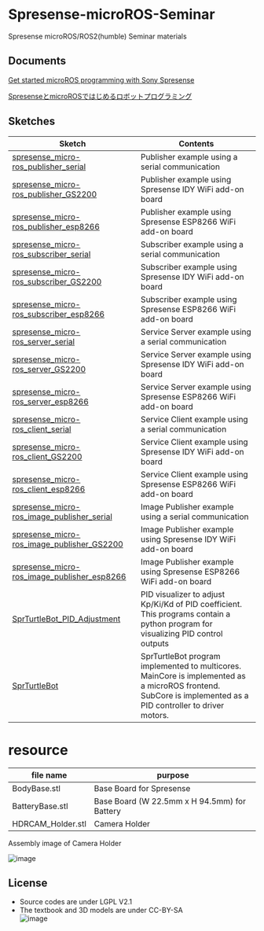 # Spresense-microROS-Seminar
Spresense microROS/ROS2(humble) Seminar materials

## Documents
[Get started microROS programming with Sony Spresense](https://github.com/TE-YoshinoriOota/Spresense-microROS-Seminar/blob/main/Documents/Get%20started%20microROS%20programming%20with%20Sony%20Spresense.pdf)

[SpresenseとmicroROSではじめるロボットプログラミング](https://github.com/TE-YoshinoriOota/Spresense-microROS-Seminar/blob/main/Documents/Spresense%20%E3%81%A8micro-ROS%20%E3%81%A7%E3%81%AF%E3%81%98%E3%82%81%E3%82%8B%E3%83%AD%E3%83%9C%E3%83%83%E3%83%88%E3%83%97%E3%83%AD%E3%82%B0%E3%83%A9%E3%83%9F%E3%83%B3%E3%82%B0.pdf)

## Sketches
|Sketch|Contents
----|----
|[spresense_micro-ros_publisher_serial](https://github.com/TE-YoshinoriOota/Spresense-microROS-Seminar/blob/main/Sketches/spresense_micro-ros_publisher_serial/spresense_micro-ros_publisher_serial.ino)|Publisher example using a serial communication|
|[spresense_micro-ros_publisher_GS2200](https://github.com/TE-YoshinoriOota/Spresense-microROS-Seminar/blob/main/Sketches/spresense_micro-ros_publisher_GS2200/spresense_micro-ros_publisher_GS2200.ino)|Publisher example using Spresense IDY WiFi add-on board|
|[spresense_micro-ros_publisher_esp8266](https://github.com/TE-YoshinoriOota/Spresense-microROS-Seminar/blob/main/Sketches/spresense_micro-ros_publisher_esp8266/spresense_micro-ros_publisher_esp8266.ino)|Publisher example using Spresense ESP8266 WiFi add-on board|
|[spresense_micro-ros_subscriber_serial](https://github.com/TE-YoshinoriOota/Spresense-microROS-Seminar/blob/main/Sketches/spresense_micro-ros_subscriber_serial/spresense_micro-ros_subscriber_serial.ino)|Subscriber example using a serial communication|
|[spresense_micro-ros_subscriber_GS2200](https://github.com/TE-YoshinoriOota/Spresense-microROS-Seminar/blob/main/Sketches/spresense_micro-ros_subscriber_GS2200/spresense_micro-ros_subscriber_GS2200.ino)|Subscriber example using Spresense IDY WiFi add-on board|
|[spresense_micro-ros_subscriber_esp8266](https://github.com/TE-YoshinoriOota/Spresense-microROS-Seminar/blob/main/Sketches/spresense_micro-ros_subscriber_esp8266/spresense_micro-ros_subscriber_esp8266.ino)|Subscriber example using Spresense ESP8266 WiFi add-on board|
|[spresense_micro-ros_server_serial](https://github.com/TE-YoshinoriOota/Spresense-microROS-Seminar/blob/main/Sketches/spresense_micro-ros_server_serial/spresense_micro-ros_server_serial.ino)|Service Server example using a serial communication|
|[spresense_micro-ros_server_GS2200](https://github.com/TE-YoshinoriOota/Spresense-microROS-Seminar/blob/main/Sketches/spresense_micro-ros_server_GS2200/spresense_micro-ros_server_GS2200/spresense_micro-ros_server_GS2200.ino)|Service Server example using Spresense IDY WiFi add-on board|
|[spresense_micro-ros_server_esp8266](https://github.com/TE-YoshinoriOota/Spresense-microROS-Seminar/blob/main/Sketches/spresense_micro-ros_server_esp8266/spresense_micro-ros_server_esp8266.ino)|Service Server example using Spresense ESP8266 WiFi add-on board|
|[spresense_micro-ros_client_serial](https://github.com/TE-YoshinoriOota/Spresense-microROS-Seminar/blob/main/Sketches/spresense_micro-ros_client_serial/spresense_micro-ros_client_serial.ino)|Service Client example using a serial communication|
|[spresense_micro-ros_client_GS2200](https://github.com/TE-YoshinoriOota/Spresense-microROS-Seminar/blob/main/Sketches/spresense_micro-ros_client_GS2200/spresense_micro-ros_client_GS2200.ino)|Service Client example using Spresense IDY WiFi add-on board|
|[spresense_micro-ros_client_esp8266](https://github.com/TE-YoshinoriOota/Spresense-microROS-Seminar/blob/main/Sketches/spresense_micro-ros_client_esp8266/spresense_micro-ros_client_esp8266.ino)|Service Client example using Spresense ESP8266 WiFi add-on board|
|[spresense_micro-ros_image_publisher_serial](https://github.com/TE-YoshinoriOota/Spresense-microROS-Seminar/blob/main/Sketches/spresense_micro-ros_image_publisher_serial/spresense_micro-ros_image_publisher_serial.ino)|Image Publisher example using a serial communication|
|[spresense_micro-ros_image_publisher_GS2200](https://github.com/TE-YoshinoriOota/Spresense-microROS-Seminar/blob/main/Sketches/spresense_micro-ros_image_publisher_GS2200/spresense_micro-ros_image_publisher_GS2200.ino)|Image Publisher example using Spresense IDY WiFi add-on board|
|[spresense_micro-ros_image_publisher_esp8266](https://github.com/TE-YoshinoriOota/Spresense-microROS-Seminar/blob/main/Sketches/spresense_micro-ros_image_publisher_esp8266/spresense_micro-ros_image_publisher_esp8266.ino)|Image Publisher example using Spresense ESP8266 WiFi add-on board|
|[SprTurtleBot_PID_Adjustment](https://github.com/TE-YoshinoriOota/Spresense-microROS-Seminar/tree/main/Sketches/SprTurtleBot_PID_Adjustment)|PID visualizer to adjust Kp/Ki/Kd of PID coefficient. This programs contain a python program for visualizing PID control outputs |
|[SprTurtleBot](https://github.com/TE-YoshinoriOota/Spresense-microROS-Seminar/tree/main/Sketches/SprTurtleBot)|SprTurtleBot program implemented to multicores. MainCore is implemented as a microROS frontend. SubCore is implemented as a PID controller to driver motors. |

# resource
| file name | purpose |
| --- | --- |
| BodyBase.stl | Base Board for Spresense |
| BatteryBase.stl | Base Board (W 22.5mm x H 94.5mm) for Battery |
| HDRCAM_Holder.stl | Camera Holder |

Assembly image of Camera Holder

![image](https://github.com/TE-YoshinoriOota/Spresense-microROS-Seminar/assets/14106176/9419db5b-a29c-4ace-9fb5-4c3301b75235)


## License
- Source codes are under LGPL V2.1
- The textbook and 3D models are under CC-BY-SA <br>
![image](https://github.com/user-attachments/assets/b4e995f8-34ec-491f-924f-9cb25171d59b)
